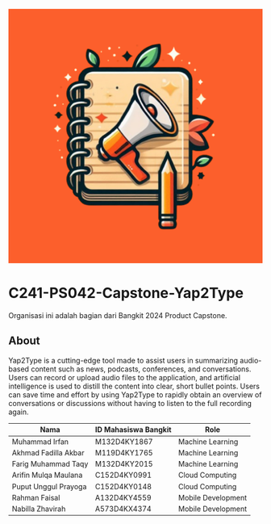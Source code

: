 ![Logo](MD/Yap2Type/app/src/main/res/drawable/icon_logo.png)

# C241-PS042-Capstone-Yap2Type

Organisasi ini adalah bagian dari Bangkit 2024 Product Capstone.

## About

Yap2Type is a cutting-edge tool made to assist users in summarizing audio-based content such as news, podcasts, conferences, and conversations. Users can record or upload audio files to the application, and artificial intelligence is used to distill the content into clear, short bullet points. Users can save time and effort by using Yap2Type to rapidly obtain an overview of conversations or discussions without having to listen to the full recording again.


| Nama                        | ID Mahasiswa Bangkit |    Role             |
| --------------------------- | -------------------- | ------------------- |
| Muhammad Irfan		          | M132D4KY1867         | Machine Learning    | 
| Akhmad Fadilla Akbar	      | M119D4KY1765         | Machine Learning    |
| Farig Muhammad Taqy         | M132D4KY2015         | Machine Learning    |
| Arifin Mulqa Maulana        | C152D4KY0991         | Cloud Computing	   |
| Puput Unggul Prayoga        | C152D4KY0148         | Cloud Computing	   |
| Rahman Faisal    	          | A132D4KY4559         | Mobile Development  |
| Nabilla Zhavirah 	          | A573D4KX4374         | Mobile Development  |


